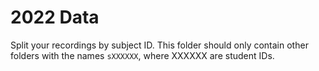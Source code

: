 # 2022 Data

Split your recordings by subject ID. This folder should only contain other folders with
the names `sXXXXXX`, where XXXXXX are student IDs. 
